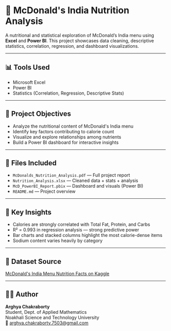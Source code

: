 # 🍔 McDonald's India Nutrition Analysis

A nutritional and statistical exploration of McDonald’s India menu using **Excel** and **Power BI**. This project showcases data cleaning, descriptive statistics, correlation, regression, and dashboard visualizations.

---

## 📊 Tools Used
- Microsoft Excel
- Power BI
- Statistics (Correlation, Regression, Descriptive Stats)

---

## 🧠 Project Objectives

- Analyze the nutritional content of McDonald's India menu
- Identify key factors contributing to calorie count
- Visualize and explore relationships among nutrients
- Build a Power BI dashboard for interactive insights

---

## 📂 Files Included

- `McDonalds_Nutrition_Analysis.pdf` — Full project report
- `Nutrition_Analysis.xlsx` — Cleaned data + stats + analysis
- `McD_PowerBI_Report.pbix` — Dashboard and visuals (Power BI)
- `README.md` — Project overview

---

## 📌 Key Insights

- Calories are strongly correlated with Total Fat, Protein, and Carbs
- R² = 0.993 in regression analysis — strong predictive power
- Bar charts and stacked columns highlight the most calorie-dense items
- Sodium content varies heavily by category

---

## 🔗 Dataset Source

[McDonald's India Menu Nutrition Facts on Kaggle](https://www.kaggle.com/datasets/deepcontractor/mcdonalds-india-menu-nutrition-facts)

---

## 👨‍💻 Author

**Arghya Chakraborty**  
Student, Dept. of Applied Mathematics  
Noakhali Science and Technology University  
📧 arghya.chakraborty.7503@gmail.com

